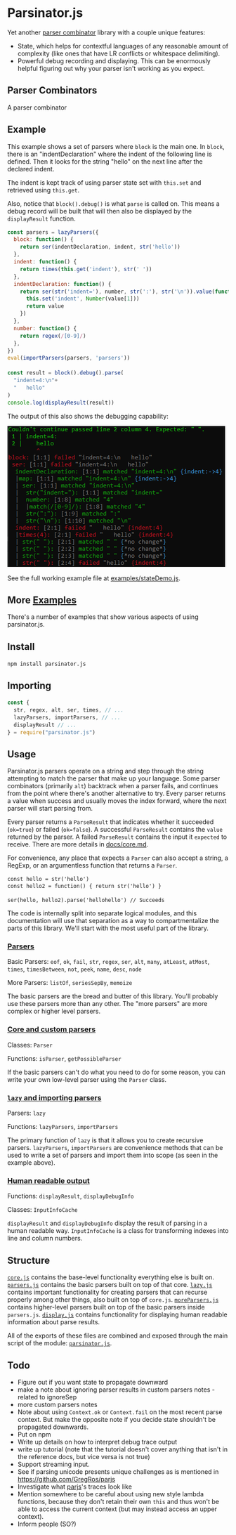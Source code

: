 # Parsinator.js

Yet another [parser combinator](http://en.wikipedia.org/wiki/Parser_combinator) library with a couple unique features:

* State, which helps for contextful languages of any reasonable amount of complexity (like ones that have LR conflicts or whitespace delimiting).
* Powerful debug recording and displaying. This can be enormously helpful figuring out why your parser isn't working as you expect.

## Parser Combinators

A parser combinator 

## Example

This example shows a set of parsers where `block` is the main one. In `block`, there is an "indentDeclaration" where the indent of the following line is defined. Then it looks for the string "hello" on the next line after the declared indent.

The indent is kept track of using parser state set with `this.set` and retrieved using `this.get`.

Also, notice that `block().debug()` is what `parse` is called on. This means a debug record will be built that will then also be displayed by the `displayResult` function.

```javascript
const parsers = lazyParsers({
  block: function() {
    return ser(indentDeclaration, indent, str('hello'))
  },
  indent: function() {
    return times(this.get('indent'), str(' '))
  },
  indentDeclaration: function() {
    return ser(str('indent='), number, str(':'), str('\n')).value(function(value) {
      this.set('indent', Number(value[1]))
      return value
    })
  },
  number: function() {
    return regex(/[0-9]/)
  },
})
eval(importParsers(parsers, 'parsers'))

const result = block().debug().parse(
  "indent=4:\n"+
  "   hello"
)
console.log(displayResult(result))
```

The output of this also shows the debugging capability:

![fail-debug](fail-debug.png)

See the full working example file at [examples/stateDemo.js](examples/stateDemo.js).

## More [Examples](examples)

There's a number of examples that show various aspects of using parsinator.js. 

## Install

`npm install parsinator.js`

## Importing

```javascript
const {
  str, regex, alt, ser, times, // ...
  lazyParsers, importParsers, // ...
  displayResult // ...
} = require("parsinator.js")
```

## Usage

Parsinator.js parsers operate on a string and step through the string attempting to match the parser that make up your language. Some parser combinators (primarily `alt`) backtrack when a parser fails, and continues from the point where there's another alternative to try. Every parser returns a value when success and usually moves the index forward, where the next parser will start parsing from. 

Every parser returns a `ParseResult` that indicates whether it succeeded (`ok=true`) or failed (`ok=false`). A successful `ParseResult` contains the `value` returned by the parser. A failed `ParseResult` contains the input it `expected` to receive. There are more details in [docs/core.md](docs/core.md).

For convenience, any place that expects a `Parser` can also accept a string, a RegExp, or an argumentless function that returns a `Parser`.

```
const hello = str('hello')
const hello2 = function() { return str('hello') }

ser(hello, hello2).parse('hellohello') // Succeeds
```



The code is internally split into separate logical modules, and this documentation will use that separation as a way to compartmentalize the parts of this library. We'll start with the most useful part of the library.

### [Parsers](docs/parsers.md)

Basic Parsers: `eof`, `ok`, `fail`, `str`, `regex`, `ser`, `alt`, `many`, `atLeast`, `atMost`, `times`, `timesBetween`, `not`, `peek`, `name`, `desc`, `node`

More Parsers: `listOf`, `seriesSepBy`, `memoize`

The basic parsers are the bread and butter of this library. You'll probably use these parsers more than any other. The "more parsers" are more complex or higher level parsers. 

### [Core and custom parsers](docs/core.md)

Classes: `Parser`

Functions: `isParser`, `getPossibleParser`

If the basic parsers can't do what you need to do for some reason, you can write your own low-level parser using the `Parser` class.

### [`lazy` and importing parsers](docs/lazy.md)

Parsers: `lazy`

Functions: `lazyParsers`, `importParsers`

The primary function of `lazy` is that it allows you to create recursive parsers. `lazyParsers`, `importParsers` are convenience methods that can be used to write a set of parsers and import them into scope (as seen in the example above).

### [Human readable output](docs/display.md)

Functions: `displayResult`, `displayDebugInfo`

Classes: `InputInfoCache`

`displayResult` and `displayDebugInfo` display the result of parsing in a human readable way. `InputInfoCache` is a class for transforming indexes into line and column numbers.

## Structure

[`core.js`](src/core.js) contains the base-level functionality everything else is built on. [`parsers.js`](src/parsers.js) contains the basic parsers built on top of that core. [`lazy.js`](src/lazy.js) contains important functionality for creating parsers that can recurse properly among other things, also built on top of `core.js`. [`moreParsers.js`](src/moreParsers.js) contains higher-level parsers built on top of the basic parsers inside `parsers.js`. [`display.js`](src/display.js) contains functionality for displaying human readable information about parse results.

All of the exports of these files are combined and exposed through the main script of the module:
[`parsinator.js`](parsinator.js).


## Todo
* Figure out if you want state to propagate downward
* make a note about ignoring parser results in custom parsers notes - related to ignoreSep
* more custom parsers notes
 * Note about using `Context.ok` or `Context.fail` on the most recent parse context. But make the opposite note if you decide state shouldn't be propagated downwards.
* Put on npm
* Write up details on how to interpret debug trace output
* write up tutorial (note that the tutorial doesn't cover anything that isn't in the reference docs, but vice versa is not true)
* Support streaming input.
* See if parsing unicode presents unique challenges as is mentioned in https://github.com/GregRos/parjs
* Investigate what [parjs](https://github.com/GregRos/parjs)'s traces look like
* Mention somewhere to be careful about using new style lambda functions, because they don't retain their own `this` and thus won't be able to access the current context (but may instead access an upper context).
* Inform people (SO?)
